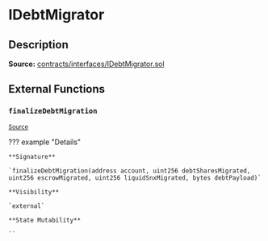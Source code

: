 # IDebtMigrator

## Description

**Source:** [contracts/interfaces/IDebtMigrator.sol](https://github.com/Synthetixio/synthetix/tree/v2.84.3-alpha/contracts/interfaces/IDebtMigrator.sol)

## External Functions

### `finalizeDebtMigration`

<sub>[Source](https://github.com/Synthetixio/synthetix/tree/v2.84.3-alpha/contracts/interfaces/IDebtMigrator.sol#L5)</sub>

??? example "Details"

    **Signature**

    `finalizeDebtMigration(address account, uint256 debtSharesMigrated, uint256 escrowMigrated, uint256 liquidSnxMigrated, bytes debtPayload)`

    **Visibility**

    `external`

    **State Mutability**

    ``
